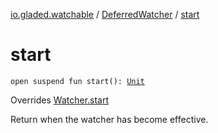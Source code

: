[io.gladed.watchable](../index.md) / [DeferredWatcher](index.md) / [start](./start.md)

# start

`open suspend fun start(): `[`Unit`](https://kotlinlang.org/api/latest/jvm/stdlib/kotlin/-unit/index.html)

Overrides [Watcher.start](../-watcher/start.md)

Return when the watcher has become effective.


